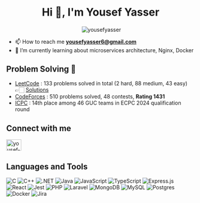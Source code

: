 <h1 align="center">Hi 👋, I'm Yousef Yasser</h1>

<p align="center">&nbsp;<img align="center" src="https://github-readme-stats.vercel.app/api?username=yousefyasser&theme=tokyonight&show_icons=true&locale=en" alt="yousefyasser" /></p>

- 📫 How to reach me **yousefyasser6@gmail.com**
- 🌱 I’m currently learning about microservices architecture, Nginx, Docker

## Problem Solving 🧠
- [LeetCode](https://leetcode.com/Yousef03/) : 133 problems solved in total (2 hard, 88 medium, 43 easy) 👉🏻 [Solutions](https://github.com/yousefyasser/leetcode-problem-solving) 
- [CodeForces](https://codeforces.com/profile/yousef03) : 510 problems solved, 48 contests, __Rating 1431__
- [ICPC](https://icpc.global/ICPCID/158LKQ67AHT5) : 14th place among 46 GUC teams in ECPC 2024 qualification round

## Connect with me
<p align="left">
<a href="https://linkedin.com/in/yousef-yasser" target="blank"><img align="center" src="https://raw.githubusercontent.com/rahuldkjain/github-profile-readme-generator/master/src/images/icons/Social/linked-in-alt.svg" alt="yousef-yasser" height="30" width="40" /></a>
</p>

## Languages and Tools

![C](https://img.shields.io/badge/C-00599C?logo=c&logoColor=white) ![C++](https://img.shields.io/badge/C++-%2300599C.svg?logo=c%2B%2B&logoColor=white) ![.NET](https://img.shields.io/badge/.NET-512BD4?logo=dotnet&logoColor=fff) ![Java](https://img.shields.io/badge/Java-%23ED8B00.svg?logo=openjdk&logoColor=white) ![JavaScript](https://img.shields.io/badge/JavaScript-F7DF1E?logo=javascript&logoColor=000) ![TypeScript](https://img.shields.io/badge/TypeScript-3178C6?logo=typescript&logoColor=fff) ![Express.js](https://img.shields.io/badge/Express.js-%23404d59.svg?logo=express&logoColor=%2361DAFB) ![React](https://img.shields.io/badge/React-%2320232a.svg?logo=react&logoColor=%2361DAFB) ![Jest](https://img.shields.io/badge/Jest-C21325?logo=jest&logoColor=fff) ![PHP](https://img.shields.io/badge/php-%23777BB4.svg?&logo=php&logoColor=white) ![Laravel](https://img.shields.io/badge/Laravel-%23FF2D20.svg?logo=laravel&logoColor=white) ![MongoDB](https://img.shields.io/badge/MongoDB-%234ea94b.svg?logo=mongodb&logoColor=white) ![MySQL](https://img.shields.io/badge/MySQL-4479A1?logo=mysql&logoColor=fff) ![Postgres](https://img.shields.io/badge/Postgres-%23316192.svg?logo=postgresql&logoColor=white) ![Docker](https://img.shields.io/badge/Docker-2496ED?logo=docker&logoColor=fff) ![Jira](https://img.shields.io/badge/Jira-0052CC?logo=jira&logoColor=fff)
